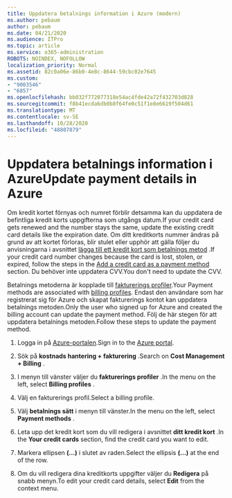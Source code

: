 ```yaml
---
title: Uppdatera betalnings information i Azure (modern)
ms.author: pebaum
author: pebaum
ms.date: 04/21/2020
ms.audience: ITPro
ms.topic: article
ms.service: o365-administration
ROBOTS: NOINDEX, NOFOLLOW
localization_priority: Normal
ms.assetid: 82c0a06e-86b0-4e8c-8644-59cbc02e7645
ms.custom:
- "9003546"
- "6857"
ms.openlocfilehash: bb032f772077318e54ac4fde42a72f432703d828
ms.sourcegitcommit: f8b41ecda6db0b8f64fe0c51f1e8e6619f504d61
ms.translationtype: MT
ms.contentlocale: sv-SE
ms.lasthandoff: 10/28/2020
ms.locfileid: "48807879"
---
```

# <a name="update-payment-details-in-azure"></a><span data-ttu-id="e1b90-102">Uppdatera betalnings information i Azure</span><span class="sxs-lookup"><span data-stu-id="e1b90-102">Update payment details in Azure</span></span>

<span data-ttu-id="e1b90-103">Om kredit kortet förnyas och numret förblir detsamma kan du uppdatera de befintliga kredit korts uppgifterna som utgångs datum.</span><span class="sxs-lookup"><span data-stu-id="e1b90-103">If your credit card gets renewed and the number stays the same, update the existing credit card details like the expiration date.</span></span> <span data-ttu-id="e1b90-104">Om ditt kreditkorts nummer ändras på grund av att kortet förloras, blir stulet eller upphör att gälla följer du anvisningarna i avsnittet [lägga till ett kredit kort som betalnings metod](https://docs.microsoft.com/azure/cost-management-billing/manage/change-credit-card?WT.mc_id=Portal-Microsoft_Azure_Support#addcard) .</span><span class="sxs-lookup"><span data-stu-id="e1b90-104">If your credit card number changes because the card is lost, stolen, or expired, follow the steps in the [Add a credit card as a payment method](https://docs.microsoft.com/azure/cost-management-billing/manage/change-credit-card?WT.mc_id=Portal-Microsoft_Azure_Support#addcard) section.</span></span> <span data-ttu-id="e1b90-105">Du behöver inte uppdatera CVV.</span><span class="sxs-lookup"><span data-stu-id="e1b90-105">You don't need to update the CVV.</span></span>

<span data-ttu-id="e1b90-106">Betalnings metoderna är kopplade till [fakturerings profiler](https://docs.microsoft.com/azure/billing/billing-how-to-change-credit-card?WT.mc_id=Portal-Microsoft_Azure_Support#change-payment-method-for-a-billing-profile).</span><span class="sxs-lookup"><span data-stu-id="e1b90-106">Your Payment methods are associated with [billing profiles](https://docs.microsoft.com/azure/billing/billing-how-to-change-credit-card?WT.mc_id=Portal-Microsoft_Azure_Support#change-payment-method-for-a-billing-profile).</span></span> <span data-ttu-id="e1b90-107">Endast den användare som har registrerat sig för Azure och skapat fakturerings kontot kan uppdatera betalnings metoden.</span><span class="sxs-lookup"><span data-stu-id="e1b90-107">Only the user who signed up for Azure and created the billing account can update the payment method.</span></span> <span data-ttu-id="e1b90-108">Följ de här stegen för att uppdatera betalnings metoden.</span><span class="sxs-lookup"><span data-stu-id="e1b90-108">Follow these steps to update the payment method.</span></span>

1. <span data-ttu-id="e1b90-109">Logga in på [Azure-portalen](https://portal.azure.com/).</span><span class="sxs-lookup"><span data-stu-id="e1b90-109">Sign in to the [Azure portal](https://portal.azure.com/).</span></span>

2. <span data-ttu-id="e1b90-110">Sök på **kostnads hantering + fakturering** .</span><span class="sxs-lookup"><span data-stu-id="e1b90-110">Search on **Cost Management + Billing** .</span></span>

3. <span data-ttu-id="e1b90-111">I menyn till vänster väljer du **fakturerings profiler** .</span><span class="sxs-lookup"><span data-stu-id="e1b90-111">In the menu on the left, select **Billing profiles** .</span></span>

4. <span data-ttu-id="e1b90-112">Välj en fakturerings profil.</span><span class="sxs-lookup"><span data-stu-id="e1b90-112">Select a billing profile.</span></span>

5. <span data-ttu-id="e1b90-113">Välj **betalnings sätt** i menyn till vänster.</span><span class="sxs-lookup"><span data-stu-id="e1b90-113">In the menu on the left, select **Payment methods** .</span></span>

6. <span data-ttu-id="e1b90-114">Leta upp det kredit kort som du vill redigera i avsnittet **ditt kredit kort** .</span><span class="sxs-lookup"><span data-stu-id="e1b90-114">In the **Your credit cards** section, find the credit card you want to edit.</span></span>
7. <span data-ttu-id="e1b90-115">Markera ellipsen **(...)** i slutet av raden.</span><span class="sxs-lookup"><span data-stu-id="e1b90-115">Select the ellipsis **(...)** at the end of the row.</span></span>

8. <span data-ttu-id="e1b90-116">Om du vill redigera dina kreditkorts uppgifter väljer du  **Redigera**  på snabb menyn.</span><span class="sxs-lookup"><span data-stu-id="e1b90-116">To edit your credit card details, select  **Edit**  from the context menu.</span></span>
